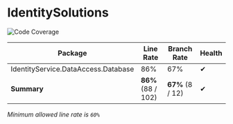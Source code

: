 # IdentitySolutions

![Code Coverage](https://img.shields.io/badge/Code%20Coverage-86%25-success?style=flat)

Package | Line Rate | Branch Rate | Health
-------- | --------- | ----------- | ------
IdentityService.DataAccess.Database | 86% | 67% | ✔
**Summary** | **86%** (88 / 102) | **67%** (8 / 12) | ✔

_Minimum allowed line rate is `60%`_